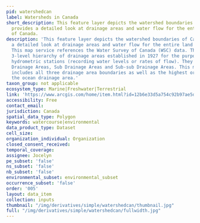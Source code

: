 ```yaml
---
pid: watershedcan
label: Watersheds in Canada
short_description: This feature layer depicts the watershed boundaries of Canada and
  provides a detailed look at drainage areas and water flow for the entire land mass
  of Canada.
description: 'This feature layer depicts the watershed boundaries of Canada and provides
  a detailed look at drainage areas and water flow for the entire land mass of Canada.
  This map service references the Water Survey of Canada (WSC) data. The WSC has a
  3-level hierarchy of drainage areas established in 1927 for the purpose of managing
  hydrometric stations (recording water levels or rates of flow). They are: Major
  Drainage Areas, Sub Drainage Areas and Sub-sub Drainage Areas. This map service
  includes all three drainage area boundaries as well as the highest order boundary,
  the ocean drainage area.'
taxon_group: not applicable
ecosystem_type: Marine|Freshwater|Terrestrial
link: 'https://www.arcgis.com/home/item.html?id=12b6e33d5a754c92b97ae5d0fed6940a '
accessibility: Free
contact_email: 
jurisdiction: Canada
spatial_data_type: Polygon
keywords: watercourse|environmental
data_product_type: Dataset
cell_size: 
organization_individual: Organization
closed_consent_received: 
temporal_coverage: 
assignee: Jocelyn
pe_subset: 'false'
ns_subset: 'false'
nb_subset: 'false'
environmental_subset: environmental_subset
occurrence_subset: 'false'
order: '005'
layout: data_item
collection: inputs
thumbnail: "/img/derivatives/simple/watershedcan/thumbnail.jpg"
full: "/img/derivatives/simple/watershedcan/fullwidth.jpg"
---
```

